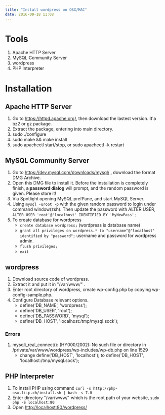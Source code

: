 ```yaml
---
title: "Install wordpress on OSX/MAC"
date: 2016-09-18 11:08
---
```


# Tools

1. Apache HTTP Server
2. MySQL Community Server 
3. wordpress
4. PHP Interpreter

# Installation 
## Apache HTTP Server
1. Go to <https://httpd.apache.org/>, then download the lastest version. It'a bz2 or gz package.
2. Extract the package, entering into main directory.
3. sudo ./configure
4. sudo make && make install
5. sudo apachectl start/stop, or sudo apachectl -k restart

## MySQL Community Server
1. Go to <https://dev.mysql.com/downloads/mysql/> , download the format DMG Archive.
2. Open this DMG file to install it. Before the installation is completely finish,  **a password dialog** will prompt, and the random password is given. Please store it!
3. Via Spotlight opening MySQL.prefPane, and start MySQL Server.
4. Using `mysql -uroot -p` with the given random password to login under command window(zsh). Then update the password with ALTER USER, `ALTER USER 'root'@'localhost' IDENTIFIED BY 'MyNewPass';`
5. To create database for wordpress 
	- `create database wordpress;` (wordpress is database name)
	- `grant all privileges on wordpress.* to "username"@"localhost" identified by "password";` username and password for wordpress admin.
	- `flush privileges;`
	- `exit`

## wordpress
1. Download source code of wordpress.
2. Extract it and put it in "/var/www/" .
3. Enter root directory of wordpress, create wp-config.php by copying wp-config-sample.php.
4. Configure Database relevant options.
	- define('DB_NAME', 'wordpress');
	- define('DB_USER', 'root');
	- define('DB_PASSWORD', 'mysql');
	- define('DB_HOST', 'localhost:/tmp/mysql.sock'); 
	
### Errors
1. mysqli_real_connect(): (HY000/2002): No such file or directory in /private/var/www/wordpress/wp-includes/wp-db.php on line 1529
	- change define('DB_HOST', 'localhost'); to define('DB_HOST', 'localhost:/tmp/mysql.sock'); 

## PHP Interpreter
1. To install PHP using command `curl -s http://php-osx.liip.ch/install.sh | bash -s 7.0`
2. Enter directory "/var/www/" which is the root path of your website, `sudo php -S localhost:80`
3. Open <http://localhost:80/wordpress/>


